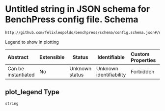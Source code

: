 # Untitled string in JSON schema for BenchPress config file. Schema

```txt
http://github.com/felixleopoldo/benchpress/schema/config.schema.json#/definitions/greenthomas/properties/plot_legend
```

Legend to show in plotting


| Abstract            | Extensible | Status         | Identifiable            | Custom Properties | Additional Properties | Access Restrictions | Defined In                                                                  |
| :------------------ | ---------- | -------------- | ----------------------- | :---------------- | --------------------- | ------------------- | --------------------------------------------------------------------------- |
| Can be instantiated | No         | Unknown status | Unknown identifiability | Forbidden         | Allowed               | none                | [config.schema.json\*](../../out/config.schema.json "open original schema") |

## plot_legend Type

`string`
